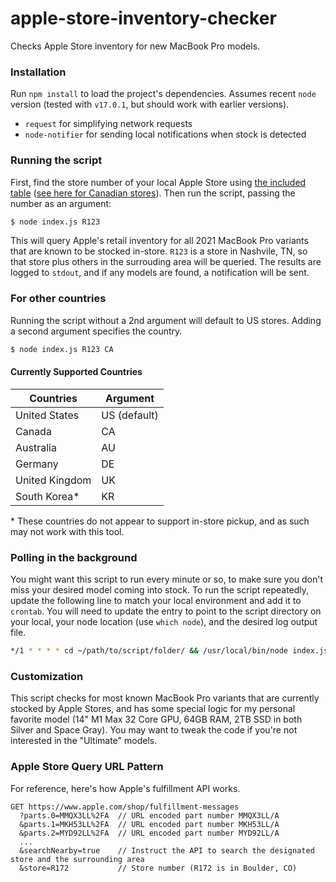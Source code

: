 # apple-store-inventory-checker
Checks Apple Store inventory for new MacBook Pro models.

### Installation 
Run `npm install` to load the project's dependencies. Assumes recent `node` version (tested with `v17.0.1`, but should work with earlier versions).
* `request` for simplifying network requests
* `node-notifier` for sending local notifications when stock is detected

### Running the script
First, find the store number of your local Apple Store using [the included table](./apple-store-numbers.md) ([see here for Canadian stores](./apple-store-numbers-canada.md)). Then run the script, passing the number as an argument:

```sh
$ node index.js R123
```

This will query Apple's retail inventory for all 2021 MacBook Pro variants that are known to be stocked in-store. `R123` is a store in Nashvile, TN, so that store plus others in the surrouding area will be queried. The results are logged to `stdout`, and if any models are found, a notification will be sent. 

### For other countries

Running the script without a 2nd argument will default to US stores. Adding a second argument specifies the country.
```sh
$ node index.js R123 CA
```

#### Currently Supported Countries
| Countries         | Argument     |
| ----------------- | ------------ |
| United States     | US (default) |
| Canada            | CA           |
| Australia         | AU           |
| Germany           | DE           |
| United Kingdom    | UK           |
| South Korea*      | KR           |

\* These countries do not appear to support in-store pickup, and as such may not work with this tool.

### Polling in the background
You might want this script to run every minute or so, to make sure you don't miss your desired model coming into stock. To run the script repeatedly, update the following line to match your local environment and add it to `crontab`. You will need to update the entry to point to the script directory on your local, your node location (use `which node`), and the desired log output file.
```sh
*/1 * * * * cd ~/path/to/script/folder/ && /usr/local/bin/node index.js R123 > ~/path/to/desired/log/script_output.log 2>&1
```

### Customization 
This script checks for most known MacBook Pro variants that are currently stocked by Apple Stores, and has some special logic for my personal favorite model (14" M1 Max 32 Core GPU, 64GB RAM, 2TB SSD in both Silver and Space Gray). You may want to tweak the code if you're not interested in the "Ultimate" models.

### Apple Store Query URL Pattern
For reference, here's how Apple's fulfillment API works.

```
GET https://www.apple.com/shop/fulfillment-messages
  ?parts.0=MMQX3LL%2FA  // URL encoded part number MMQX3LL/A
  &parts.1=MKH53LL%2FA  // URL encoded part number MKH53LL/A
  &parts.2=MYD92LL%2FA  // URL encoded part number MYD92LL/A
  ...
  &searchNearby=true    // Instruct the API to search the designated store and the surrounding area
  &store=R172           // Store number (R172 is in Boulder, CO)
```
